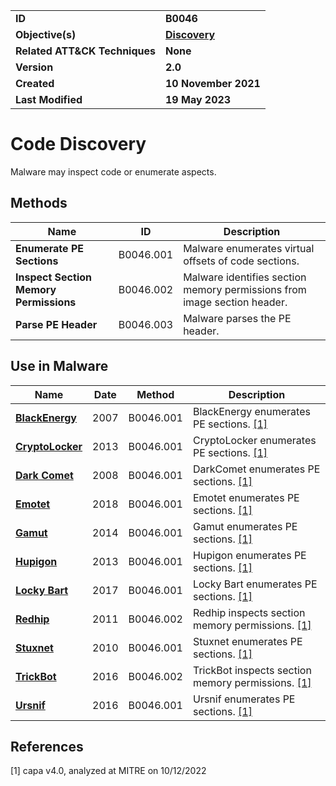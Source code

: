 <table>
<tr>
<td><b>ID</b></td>
<td><b>B0046</b></td>
</tr>
<tr>
<td><b>Objective(s)</b></td>
<td><b><a href="../discovery">Discovery</a></b></td>
</tr>
<tr>
<td><b>Related ATT&CK Techniques</b></td>
<td><b>None</b></td>
</tr>
<tr>
<td><b>Version</b></td>
<td><b>2.0</b></td>
</tr>
<tr>
<td><b>Created</b></td>
<td><b>10 November 2021</b></td>
</tr>
<tr>
<td><b>Last Modified</b></td>
<td><b>19 May 2023</b></td>
</tr>
</table>


# Code Discovery

Malware may inspect code or enumerate aspects.

## Methods

|Name|ID|Description|
|---|---|---|
|**Enumerate PE Sections**|B0046.001|Malware enumerates virtual offsets of code sections.|
|**Inspect Section Memory Permissions**|B0046.002|Malware identifies section memory permissions from image section header.|
|**Parse PE Header**|B0046.003|Malware parses the PE header.|

## Use in Malware

|Name|Date|Method|Description|
|---|---|---|---|
|[**BlackEnergy**](../xample-malware/blackenergy.md)|2007|B0046.001|BlackEnergy enumerates PE sections. [[1]](#1)|
|[**CryptoLocker**](../xample-malware/cryptolocker.md)|2013|B0046.001|CryptoLocker enumerates PE sections. [[1]](#1)|
|[**Dark Comet**](../xample-malware/dark-comet.md)|2008|B0046.001|DarkComet enumerates PE sections. [[1]](#1)|
|[**Emotet**](../xample-malware/emotet.md)|2018|B0046.001|Emotet enumerates PE sections. [[1]](#1)|
|[**Gamut**](../xample-malware/gamut.md)|2014|B0046.001|Gamut enumerates PE sections. [[1]](#1)|
|[**Hupigon**](../xample-malware/hupigon.md)|2013|B0046.001|Hupigon enumerates PE sections. [[1]](#1)|
|[**Locky Bart**](../xample-malware/locky-bart.md)|2017|B0046.001|Locky Bart enumerates PE sections. [[1]](#1)|
|[**Redhip**](../xample-malware/rebhip.md)|2011|B0046.002|Redhip inspects section memory permissions. [[1]](#1)|
|[**Stuxnet**](../xample-malware/stuxnet.md)|2010|B0046.001|Stuxnet enumerates PE sections. [[1]](#1)|
|[**TrickBot**](../xample-malware/trickbot.md)|2016|B0046.002|TrickBot inspects section memory permissions. [[1]](#1)|
|[**Ursnif**](../xample-malware/ursnif.md)|2016|B0046.001|Ursnif enumerates PE sections. [[1]](#1)|

## References

<a name="1">[1]</a> capa v4.0, analyzed at MITRE on 10/12/2022

